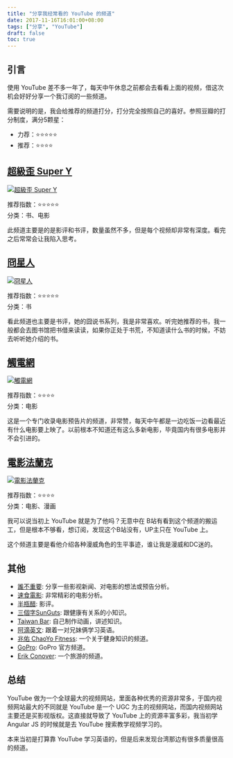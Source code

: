 ```yaml
---
title: "分享我经常看的 YouTube 的频道"
date: 2017-11-16T16:01:00+08:00
tags: ["分享", "YouTube"] 
draft: false
toc: true
---
```


## 引言

使用 YouTube 差不多一年了，每天中午休息之前都会去看看上面的视频，借这次机会好好分享一个我订阅的一些频道。

需要说明的是，我会给推荐的频道打分，打分完全按照自己的喜好。参照豆瓣的打分制度，满分5颗星：

- 力荐：⭐⭐⭐⭐⭐
- 推荐：⭐⭐⭐⭐

## [超級歪 Super Y](https://www.youtube.com/c/superycinema)

[![超級歪 Super Y](https://blog-1251237404.cos.ap-guangzhou.myqcloud.com/20190424163513.png)](https://www.youtube.com/c/superycinema)

推荐指数：⭐⭐⭐⭐⭐  
分类：书、电影

此频道主要是的是影评和书评，数量虽然不多，但是每个视频却非常有深度。看完之后常常会让我陷入思考。

<!--more-->

## [冏星人](https://www.youtube.com/user/shintaroReview)

[![冏星人](https://blog-1251237404.cos.ap-guangzhou.myqcloud.com/20190424163552.png)](https://www.youtube.com/user/shintaroReview)

推荐指数：⭐⭐⭐⭐⭐  
分类：书

看此频道也主要是书评，她的囧说书系列，我是非常喜欢。听完她推荐的书，我一般都会去图书馆把书借来读读，如果你正处于书荒，不知道读什么书的时候，不妨去听听她介绍的书。

## [觸電網](https://www.youtube.com/user/truemovie1)

[![觸電網](https://blog-1251237404.cos.ap-guangzhou.myqcloud.com/20190424163604.png)](https://www.youtube.com/user/truemovie1)

推荐指数：⭐⭐⭐⭐  
分类：电影

这是一个专门收录电影预告片的频道，非常赞，每天中午都是一边吃饭一边看最近有什么电影要上映了。以前根本不知道还有这么多新电影，毕竟国内有很多电影并不会引进的。


## [電影法蘭克](https://www.youtube.com/user/Frankyin1)

[![電影法蘭克](https://blog-1251237404.cos.ap-guangzhou.myqcloud.com/20190424163614.png)](https://www.youtube.com/user/Frankyin1)

推荐指数：⭐⭐⭐⭐  
分类：电影、漫画

我可以说当初上 YouTube 就是为了他吗？无意中在 B站有看到这个频道的搬运工，但是根本不够看，想订阅，发现这个B站没有，UP主只在 YouTube 上。

这个频道主要是看他介绍各种漫威角色的生平事迹，谁让我是漫威和DC迷的。


## 其他

- [誰不重要](https://www.youtube.com/channel/UCJ17rw_iNBH9VXIvwPxEySg/): 分享一些影视新闻、对电影的想法或预告分析。
- [速食電影](https://www.youtube.com/channel/UCZ5MMmvfyBh4A3GZAGlTc5w): 非常精彩的电影分析。
- [半瓶醋](https://www.youtube.com/channel/UCZ5MMmvfyBh4A3GZAGlTc5w): 影评。
- [三個字SunGuts](https://www.youtube.com/channel/UCTPPmVw8pCUmw9tfY_MaKNg): 跟健康有关系的小知识。
- [Taiwan Bar](https://www.youtube.com/channel/UCRNsHFT7BFoAPBcuAa5sgEQ): 自己制作动画，讲述知识。
- [阿滴英文](https://www.youtube.com/channel/UCeo3JwE3HezUWFdVcehQk9Q): 跟着一对兄妹俩学习英语。
- [兆佑 ChaoYo Fitness](https://www.youtube.com/channel/UCOPRIQpsikpMDmI_VOwnbmw): 一个关于健身知识的频道。
- [GoPro](https://www.youtube.com/channel/UCqhnX4jA0A5paNd1v-zEysw): GoPro 官方频道。
- [Erik Conover](https://www.youtube.com/channel/UCu8ucb1LRJd1gwwXutYDgTg): 一个旅游的频道。


## 总结

YouTube 做为一个全球最大的视频网站，里面各种优秀的资源非常多，于国内视频网站最大的不同就是 YouTube 是一个 UGC 为主的视频网站，而国内视频网站主要还是买影视版权。这直接就导致了 YouTube 上的资源丰富多彩，我当初学 Angular JS 的时候就是去 YouTube 搜索教学视频学习的。

本来当初是打算靠 YouTube 学习英语的，但是后来发现台湾那边有很多质量很高的频道。